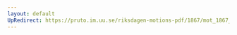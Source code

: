 ```yaml
---
layout: default
UpRedirect: https://pruto.im.uu.se/riksdagen-motions-pdf/1867/mot_1867__fk__80.pdf
---
```

